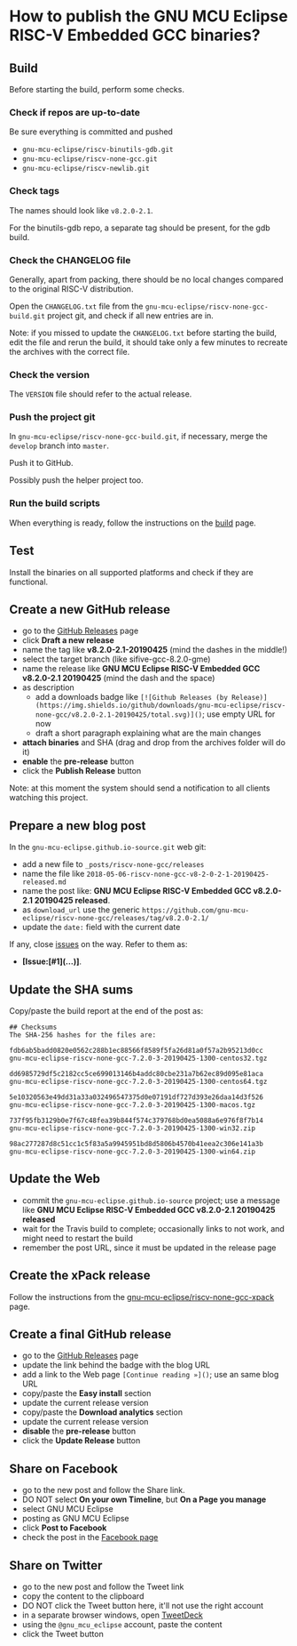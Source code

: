 # How to publish the GNU MCU Eclipse RISC-V Embedded GCC binaries?

## Build

Before starting the build, perform some checks.

### Check if repos are up-to-date

Be sure everything is committed and pushed

- `gnu-mcu-eclipse/riscv-binutils-gdb.git`
- `gnu-mcu-eclipse/riscv-none-gcc.git`
- `gnu-mcu-eclipse/riscv-newlib.git`

### Check tags

The names should look like `v8.2.0-2.1`.

For the binutils-gdb repo, a separate tag should be present, for the gdb build.

### Check the CHANGELOG file

Generally, apart from packing, there should be no local changes compared 
to the original RISC-V distribution.

Open the `CHANGELOG.txt` file from the
`gnu-mcu-eclipse/riscv-none-gcc-build.git` project git, and check if 
all new entries are in.

Note: if you missed to update the `CHANGELOG.txt` before starting the build, 
edit the file and rerun the build, it should take only a few minutes to 
recreate the archives with the correct file.

### Check the version

The `VERSION` file should refer to the actual release.

### Push the project git

In `gnu-mcu-eclipse/riscv-none-gcc-build.git`, if necessary, merge 
the `develop` branch into `master`.

Push it to GitHub.

Possibly push the helper project too.

### Run the build scripts

When everything is ready, follow the instructions on the 
[build](https://github.com/gnu-mcu-eclipse/riscv-none-gcc-build/blob/master/README.md) 
page.

## Test

Install the binaries on all supported platforms and check if they are 
functional.

## Create a new GitHub release

- go to the [GitHub Releases](https://github.com/gnu-mcu-eclipse/riscv-none-gcc/releases) page
- click **Draft a new release**
- name the tag like **v8.2.0-2.1-20190425** (mind the dashes in the middle!)
- select the target branch (like sifive-gcc-8.2.0-gme)
- name the release like **GNU MCU Eclipse RISC-V Embedded GCC v8.2.0-2.1 20190425** 
(mind the dash and the space)
- as description
  - add a downloads badge like `[![Github Releases (by Release)](https://img.shields.io/github/downloads/gnu-mcu-eclipse/riscv-none-gcc/v8.2.0-2.1-20190425/total.svg)]()`; use empty URL for now
  - draft a short paragraph explaining what are the main changes
- **attach binaries** and SHA (drag and drop from the archives folder will do it)
- **enable** the **pre-release** button
- click the **Publish Release** button

Note: at this moment the system should send a notification to all clients 
watching this project.


## Prepare a new blog post 

In the `gnu-mcu-eclipse.github.io-source.git` web git:

- add a new file to `_posts/riscv-none-gcc/releases`
- name the file like `2018-05-06-riscv-none-gcc-v8-2-0-2-1-20190425-released.md`
- name the post like: **GNU MCU Eclipse RISC-V Embedded GCC v8.2.0-2.1 20190425 released**.
- as `download_url` use the generic `https://github.com/gnu-mcu-eclipse/riscv-none-gcc/releases/tag/v8.2.0-2.1/` 
- update the `date:` field with the current date

If any, close [issues](https://github.com/gnu-mcu-eclipse/riscv-none-gcc/issues) 
on the way. Refer to them as:

- **[Issue:\[#1\]\(...\)]**.

## Update the SHA sums

Copy/paste the build report at the end of the post as:

```console
## Checksums
The SHA-256 hashes for the files are:

fdb6ab5badd0820e0562c288b1ec88566f8589f5fa26d81a0f57a2b95213d0cc
gnu-mcu-eclipse-riscv-none-gcc-7.2.0-3-20190425-1300-centos32.tgz

dd6985729df5c2182cc5ce699013146b4addc80cbe231a7b62ec89d095e81aca
gnu-mcu-eclipse-riscv-none-gcc-7.2.0-3-20190425-1300-centos64.tgz

5e10320563e49dd31a33a032496547375d0e07191df727d393e26daa14d3f526
gnu-mcu-eclipse-riscv-none-gcc-7.2.0-3-20190425-1300-macos.tgz

737f95fb3129b0e7f67c48fea39b844f574c379768bd0ea5088a6e976f8f7b14
gnu-mcu-eclipse-riscv-none-gcc-7.2.0-3-20190425-1300-win32.zip

98ac277287d8c51cc1c5f83a5a9945951bd8d5806b4570b41eea2c306e141a3b
gnu-mcu-eclipse-riscv-none-gcc-7.2.0-3-20190425-1300-win64.zip
```

## Update the Web

- commit the `gnu-mcu-eclipse.github.io-source` project; use a message 
like **GNU MCU Eclipse RISC-V Embedded GCC v8.2.0-2.1 20190425 released**
- wait for the Travis build to complete; occasionally links to not work,
 and might need to restart the build
- remember the post URL, since it must be updated in the release page

## Create the xPack release

Follow the instructions from the 
[gnu-mcu-eclipse/riscv-none-gcc-xpack](https://github.com/gnu-mcu-eclipse/riscv-none-gcc-xpack/blob/xpack/README.md#maintainer-info)
page.

## Create a final GitHub release

- go to the [GitHub Releases](https://github.com/gnu-mcu-eclipse/riscv-none-gcc/releases) page
- update the link behind the badge with the blog URL
- add a link to the Web page `[Continue reading »]()`; use an same blog URL
- copy/paste the **Easy install** section
- update the current release version
- copy/paste the **Download analytics** section
- update the current release version
- **disable** the **pre-release** button
- click the **Update Release** button

## Share on Facebook

- go to the new post and follow the Share link.
- DO NOT select **On your own Timeline**, but **On a Page you manage**
- select GNU MCU Eclipse
- posting as GNU MCU Eclipse
- click **Post to Facebook**
- check the post in the [Facebook page](https://www.facebook.com/gnu-mcu-eclipse)

## Share on Twitter

* go to the new post and follow the Tweet link
* copy the content to the clipboard
* DO NOT click the Tweet button here, it'll not use the right account
* in a separate browser windows, open [TweetDeck](https://tweetdeck.twitter.com/)
* using the `@gnu_mcu_eclipse` account, paste the content
* click the Tweet button

